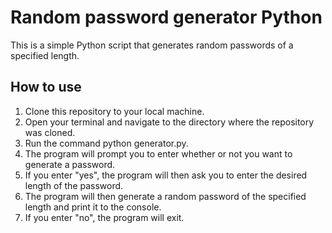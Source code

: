 # Random password generator Python

This is a simple Python script that generates random passwords of a specified length.

## How to use
1. Clone this repository to your local machine.
1. Open your terminal and navigate to the directory where the repository was cloned.
1. Run the command python generator.py.
1. The program will prompt you to enter whether or not you want to generate a password.
1. If you enter "yes", the program will then ask you to enter the desired length of the password.
1. The program will then generate a random password of the specified length and print it to the console.
1. If you enter "no", the program will exit.
